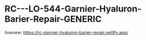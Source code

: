 # RC---LO-544-Garnier-Hyaluron-Barier-Repair-GENERIC

liveview: https://rc-garnier-hyaluron-barier-repair.netlify.app/
